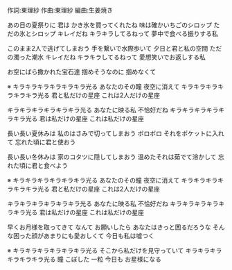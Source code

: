 作詞:東理紗
作曲:東理紗
編曲:生姜焼き





あの日の夏祭りに 君は
かき氷を買ってくれたね
味は確かいちごのシロップ
ただの氷とシロップ
キレイだね  キラキラしてるねって
夢中で食べる振りする私


このまま2人で逃げてしまおう
手を繋いで水際歩いて
夕日と君と私の空間
ただの濁った潮水
キレイだね  キラキラしてるねって
愛想笑いでお返しする私


お空にばら撒かれた宝石達
掴めそうなのに 掴めなくて


※
キラキラキラキラキラキラ光る
あなたのその瞳 夜空に消えて
キラキラキラキラキラキラ光る
君と私だけの星座
これは2人だけの星座

キラキラキラキラキラキラ光る
あなたに映る私 不恰好だね
キラキラキラキラキラキラ光る
君は私だけの星座
これは私だけの星座


長い長い夏休みは
私のはさみで切ってしまおう
ボロボロ それをポケットに入れて
忘れた頃に君と使おう


長い長い冬休みは
家のコタツに隠してしまおう
温めたそれは茹でて溶かして
忘れた頃に君と食べよう


※
キラキラキラキラキラキラ光る
あなたのその瞳 夜空に消えて
キラキラキラキラキラキラ光る
君と私だけの星座
これは2人だけの星座

キラキラキラキラキラキラ光る
あなたに映る私 不恰好だね
キラキラキラキラキラキラ光る
君は私だけの星座
これは私だけの星座


早くお月様を取ってきて
なんて  お願いしたら
あなたはきっと困るだろうな
そんな困った顔があまりにも愛おしくて
今日も私は嘘つく


※
キラキラキラキラキラキラ光る
そこから私だけを見守っていて
キラキラキラキラキラキラ光る
瞳 こぼした 一粒 今日も
お星様になる
